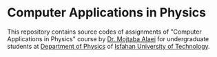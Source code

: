 Computer Applications in Physics
================================

This repository contains source codes of assignments of "Computer Applications in Physics" course by [Dr. Mojtaba Alaei](http://alaei.iut.ac.ir/) for undergraduate students at [Department of Physics](http://physics.iut.ac.ir/en) of [Isfahan University of Technology](http://www.iut.ac.ir/en/).
